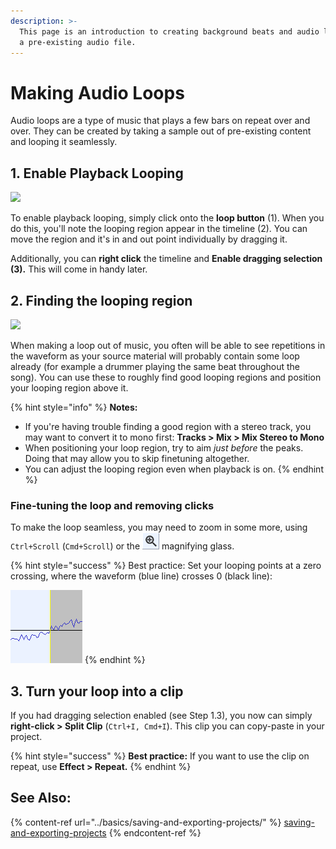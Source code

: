 ```yaml
---
description: >-
  This page is an introduction to creating background beats and audio loops from
  a pre-existing audio file.
---
```


# Making Audio Loops

Audio loops are a type of music that plays a few bars on repeat over and over. They can be created by taking a sample out of pre-existing content and looping it seamlessly.&#x20;

## 1. Enable Playback Looping

![](../.gitbook/assets/Audacity\_HdAaBLvs5q.png)

To enable playback looping, simply click onto the **loop button** (1). When you do this, you'll note the looping region appear in the timeline (2). You can move the region and it's in and out point individually by dragging it.&#x20;

Additionally, you can **right click** the timeline and **Enable dragging selection (3).** This will come in handy later.

## 2. Finding the looping region

![](../.gitbook/assets/Audacity\_M9ZSq81LUu.png)

When making a loop out of music, you often will be able to see repetitions in the waveform as your source material will probably contain some loop already (for example a drummer playing the same beat throughout the song). You can use these to roughly find good looping regions and position your looping region above it.

{% hint style="info" %}
**Notes:**&#x20;

* If you're having trouble finding a good region with a stereo track, you may want to convert it to mono first: **Tracks > Mix > Mix Stereo to Mono**
* When positioning your loop region, try to aim _just before_ the peaks. Doing that may allow you to skip finetuning altogether.
* You can adjust the looping region even when playback is on.
{% endhint %}

### Fine-tuning the loop and removing clicks

To make the loop seamless, you may need to zoom in some more, using `Ctrl+Scroll` (`Cmd+Scroll`) or the ![](<../.gitbook/assets/magnifying icon.png>) magnifying glass.&#x20;

{% hint style="success" %}
Best practice: Set your looping points at a zero crossing, where the waveform (blue line) crosses 0 (black line):&#x20;

![](<../.gitbook/assets/image (3).png>)
{% endhint %}

## 3. Turn your loop into a clip

If you had dragging selection enabled (see Step 1.3), you now can simply **right-click > Split Clip** (`Ctrl+I, Cmd+I`). This clip you can copy-paste in your project.

{% hint style="success" %}
**Best practice:** If you want to use the clip on repeat, use **Effect > Repeat.**&#x20;
{% endhint %}

## See Also:

{% content-ref url="../basics/saving-and-exporting-projects/" %}
[saving-and-exporting-projects](../basics/saving-and-exporting-projects/)
{% endcontent-ref %}
